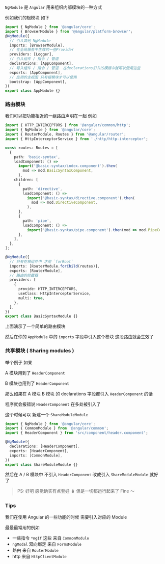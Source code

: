`NgModule` 是 `Angular` 用来组织内部模块的一种方式

例如我们的根模块 如下

```ts
import { NgModule } from '@angular/core';
import { BrowserModule } from '@angular/platform-browser';
@NgModule({
  // 引入其他 NgModule
  imports: [BrowserModule],
  // 在全局服务中生效的一些Provider
  providers: [Logger],
  // 引入组件 / 指令 / 管道
  declarations: [AppComponent],
  // 导入组件 / 指令 / 管道  在declarations引入的模版中就可以使用这些
  exports: [AppComponent],
  // 应用的主视图 只有根模块才可以使用
  bootstrap: [AppComponent],
})
export class AppModule {}
```

### 路由模块

我们可以把功能相近的一组路由声明在一起 例如

```ts
import { HTTP_INTERCEPTORS } from '@angular/common/http';
import { NgModule } from '@angular/core';
import { RouterModule, Routes } from '@angular/router';
import { HttpInterceptorService } from './http/http-interceptor';

const routes: Routes = [
  {
    path: 'basic-syntax',
    loadComponent: () =>
      import('@basic-syntax/index.component').then(
        mod => mod.BasicSyntaxComponent,
      ),
    children: [
      {
        path: 'directive',
        loadComponent: () =>
          import('@basic-syntax/directive.component').then(
            mod => mod.DirectiveComponent,
          ),
      },
      {
        path: 'pipe',
        loadComponent: () =>
          import('@basic-syntax/pipe.component').then(mod => mod.PipeComponent),
      },
    ],
  },
];

@NgModule({
  // 只有在根组件中 才用 `forRoot`
  imports: [RouterModule.forChild(routes)],
  exports: [RouterModule],
  // 路由的拦截器
  providers: [
    {
      provide: HTTP_INTERCEPTORS,
      useClass: HttpInterceptorService,
      multi: true,
    },
  ],
})
export class BasicSyntaxModule {}
```

上面演示了一个简单的路由模块

然后在你的 `AppModule` 中的 `imports` 字段中引入这个模块 这段路由就会生效了

### 共享模块 ( Sharing modules )

举个例子 如果

A 模块用到了 `HeaderComponent`

B 模块也用到了 `HeaderComponent`

那么如果在 A 模块 B 模块 的 declarations 字段都引入 `HeaderComponent` 的话

程序就会报错说 `HeaderComponent` 在多处被引入了

这个时候可以 新建一个 `ShareModuleModule`

```ts
import { NgModule } from '@angular/core';
import { CommonModule } from '@angular/common';
import { HeaderComponent } from 'src/component/header.component';

@NgModule({
  declarations: [HeaderComponent],
  exports: [HeaderComponent],
  imports: [CommonModule],
})
export class ShareModuleModule {}
```

然后在 A / B 模块中 不引入 `HeaderComponent` 改成引入 `ShareModuleModule` 就好了

> PS: 好吧 感觉确实有点套娃 🪆 但是一切都运行起来了 Fine ～

### Tips

我们在使用 Angular 的一些功能的时候 需要引入对应的 Module

最最最常用的例如

- 一些指令 `*ngIf` 这些 来自 `CommonModule`
- `ngModal` 双向绑定 来自 `FormsModule`
- 路由 来自 `RouterModule`
- http 来自 `HttpClientModule`
